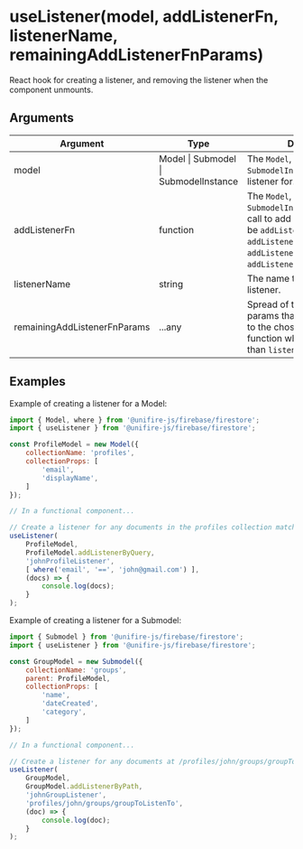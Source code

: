 # useListener(model, addListenerFn, listenerName, remainingAddListenerFnParams)

React hook for creating a listener, and removing the listener when the component unmounts.

## Arguments

| Argument | Type | Description |
| --- | --- | --- |
| model | Model \| Submodel \| SubmodelInstance | The `Model`, `Submodel`, or `SubmodelInstance` to create the listener for. |
| addListenerFn | function | The `Model`, `Submodel`, or `SubmodelInstance`'s function to call to add a listener; this may be `addListenerByQuery`, `addListenerByQueryInInstance`, `addListenerByPath`, or `addListenerByID`. |
| listenerName | string | The name to give to the listener. |
| remainingAddListenerFnParams | ...any | Spread of the remaining params that need to be passed to the chosen "add listener" function when called, other than `listenerName`. |

## Examples

Example of creating a listener for a Model:

```js
import { Model, where } from '@unifire-js/firebase/firestore';
import { useListener } from '@unifire-js/firebase/firestore';

const ProfileModel = new Model({
    collectionName: 'profiles',
    collectionProps: [
        'email',
        'displayName',
    ]
});

// In a functional component...

// Create a listener for any documents in the profiles collection matching the email, 'john@gmail.com',
useListener(
    ProfileModel,
    ProfileModel.addListenerByQuery,
    'johnProfileListener',
    [ where('email', '==', 'john@gmail.com') ],
    (docs) => {
        console.log(docs);
    }
);
```

Example of creating a listener for a Submodel:

```js
import { Submodel } from '@unifire-js/firebase/firestore';
import { useListener } from '@unifire-js/firebase/firestore';

const GroupModel = new Submodel({
    collectionName: 'groups',
    parent: ProfileModel,
    collectionProps: [
        'name',
        'dateCreated',
        'category',
    ]
});

// In a functional component...

// Create a listener for any documents at /profiles/john/groups/groupToListenTo
useListener(
    GroupModel,
    GroupModel.addListenerByPath,
    'johnGroupListener',
    'profiles/john/groups/groupToListenTo',
    (doc) => {
        console.log(doc);
    }
);
```